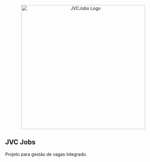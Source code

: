 <p align="center"><img src="public/images/logo_jvcjobs.png" width="400" alt="JVCJobs Logo"></p>

## JVC Jobs

Projeto para gestão de vagas integrado.
